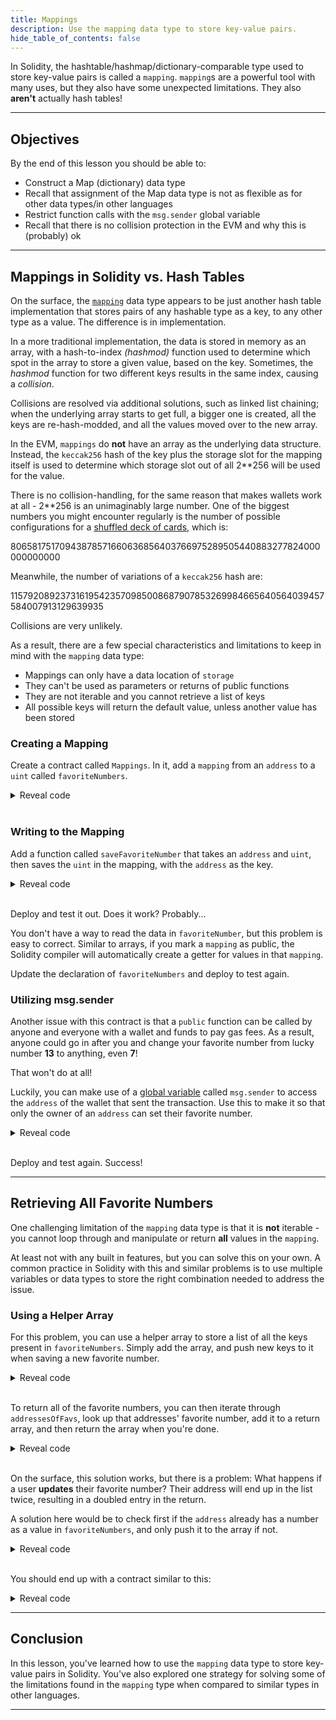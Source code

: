 ```yaml
---
title: Mappings
description: Use the mapping data type to store key-value pairs.
hide_table_of_contents: false
---
```


In Solidity, the hashtable/hashmap/dictionary-comparable type used to store key-value pairs is called a `mapping`. `mapping`s are a powerful tool with many uses, but they also have some unexpected limitations. They also **aren't** actually hash tables!

---

## Objectives

By the end of this lesson you should be able to:

- Construct a Map (dictionary) data type
- Recall that assignment of the Map data type is not as flexible as for other data types/in other languages
- Restrict function calls with the `msg.sender` global variable
- Recall that there is no collision protection in the EVM and why this is (probably) ok

---

## Mappings in Solidity vs. Hash Tables

On the surface, the [`mapping`] data type appears to be just another hash table implementation that stores pairs of any hashable type as a key, to any other type as a value. The difference is in implementation.

In a more traditional implementation, the data is stored in memory as an array, with a hash-to-index _(hashmod)_ function used to determine which spot in the array to store a given value, based on the key. Sometimes, the _hashmod_ function for two different keys results in the same index, causing a _collision_.

Collisions are resolved via additional solutions, such as linked list chaining; when the underlying array starts to get full, a bigger one is created, all the keys are re-hash-modded, and all the values moved over to the new array.

In the EVM, `mappings` do **not** have an array as the underlying data structure. Instead, the `keccak256` hash of the key plus the storage slot for the mapping itself is used to determine which storage slot out of all 2\*\*256 will be used for the value.

There is no collision-handling, for the same reason that makes wallets work at all - 2\*\*256 is an unimaginably large number. One of the biggest numbers you might encounter regularly is the number of possible configurations for a [shuffled deck of cards], which is:

80658175170943878571660636856403766975289505440883277824000000000000

Meanwhile, the number of variations of a `keccak256` hash are:

115792089237316195423570985008687907853269984665640564039457584007913129639935

Collisions are very unlikely.

As a result, there are a few special characteristics and limitations to keep in mind with the `mapping` data type:

- Mappings can only have a data location of `storage`
- They can't be used as parameters or returns of public functions
- They are not iterable and you cannot retrieve a list of keys
- All possible keys will return the default value, unless another value has been stored

### Creating a Mapping

Create a contract called `Mappings`. In it, add a `mapping` from an `address` to a `uint` called `favoriteNumbers`.

<details>

<summary>Reveal code</summary>

```solidity
contract Mappings {
    mapping (address => uint) favoriteNumbers;
}
```

</details>

<br/>

### Writing to the Mapping

Add a function called `saveFavoriteNumber` that takes an `address` and `uint`, then saves the `uint` in the mapping, with the `address` as the key.

<details>

<summary>Reveal code</summary>

```solidity
function saveFavoriteNumber(address _address, uint _favorite) public {
    favoriteNumbers[_address] = _favorite;
}
```

</details>

<br/>

Deploy and test it out. Does it work? Probably...

You don't have a way to read the data in `favoriteNumber`, but this problem is easy to correct. Similar to arrays, if you mark a `mapping` as public, the Solidity compiler will automatically create a getter for values in that `mapping`.

Update the declaration of `favoriteNumbers` and deploy to test again.

### Utilizing msg.sender

Another issue with this contract is that a `public` function can be called by anyone and everyone with a wallet and funds to pay gas fees. As a result, anyone could go in after you and change your favorite number from lucky number **13** to anything, even **7**!

That won't do at all!

Luckily, you can make use of a [global variable] called `msg.sender` to access the `address` of the wallet that sent the transaction. Use this to make it so that only the owner of an `address` can set their favorite number.

<details>

<summary>Reveal code</summary>

```solidity
function saveFavoriteNumber(uint _favorite) public {
    favoriteNumbers[msg.sender] = _favorite;
}
```

</details>

<br/>

Deploy and test again. Success!

---

## Retrieving All Favorite Numbers

One challenging limitation of the `mapping` data type is that it is **not** iterable - you cannot loop through and manipulate or return **all** values in the `mapping`.

At least not with any built in features, but you can solve this on your own. A common practice in Solidity with this and similar problems is to use multiple variables or data types to store the right combination needed to address the issue.

### Using a Helper Array

For this problem, you can use a helper array to store a list of all the keys present in `favoriteNumbers`. Simply add the array, and push new keys to it when saving a new favorite number.

<details>

<summary>Reveal code</summary>

```solidity
contract Mappings {
    mapping (address => uint) public favoriteNumbers;
    address[] addressesOfFavs;

    function saveFavoriteNumber(uint _favorite) public {
        favoriteNumbers[msg.sender] = _favorite;
        // Imperfect solution, see below
        addressesOfFavs.push(msg.sender);
    }
}
```

</details>

<br/>

To return all of the favorite numbers, you can then iterate through `addressesOfFavs`, look up that addresses' favorite number, add it to a return array, and then return the array when you're done.


<details>

<summary>Reveal code</summary>

```solidity
function returnAllFavorites() public view returns (uint[] memory) {
    uint[] memory allFavorites = new uint[](addressesOfFavs.length);

    for(uint i = 0; i < allFavorites.length; i++) {
        allFavorites[i] = favoriteNumbers[addressesOfFavs[i]];
    }

    return allFavorites;
}
```

</details>

<br/>

On the surface, this solution works, but there is a problem: What happens if a user **updates** their favorite number? Their address will end up in the list twice, resulting in a doubled entry in the return.

A solution here would be to check first if the `address` already has a number as a value in `favoriteNumbers`, and only push it to the array if not.

<details>

<summary>Reveal code</summary>

```solidity
function saveFavoriteNumber(uint _favorite) public {
    if(favoriteNumbers[msg.sender] == 0) {
        addressesOfFavs.push(msg.sender);
    }
    favoriteNumbers[msg.sender] = _favorite;
}
```

</details>

<br/>

You should end up with a contract similar to this:

<details>

<summary>Reveal code</summary>

```solidity
pragma solidity 0.8.17;

contract Mappings {
    mapping (address => uint) public favoriteNumbers;
    address[] addressesOfFavs;

    function saveFavoriteNumber(uint _favorite) public {
        if(favoriteNumbers[msg.sender] == 0) {
            addressesOfFavs.push(msg.sender);
        }
        favoriteNumbers[msg.sender] = _favorite;
    }

    function returnAllFavorites() public view returns (uint[] memory) {
        uint[] memory allFavorites = new uint[](addressesOfFavs.length);

        for(uint i = 0; i < allFavorites.length; i++) {
            allFavorites[i] = favoriteNumbers[addressesOfFavs[i]];
        }

        return allFavorites;
    }
}
```

</details>

---

## Conclusion

In this lesson, you've learned how to use the `mapping` data type to store key-value pairs in Solidity. You've also explored one strategy for solving some of the limitations found in the `mapping` type when compared to similar types in other languages.

---

[`mapping`]: https://docs.soliditylang.org/en/v0.8.17/types.html#mapping-types
[hash table]: https://en.wikipedia.org/wiki/Hash_table
[shuffled deck of cards]: https://czep.net/weblog/52cards.html
[global variable]: https://docs.soliditylang.org/en/v0.8.17/units-and-global-variables.html
